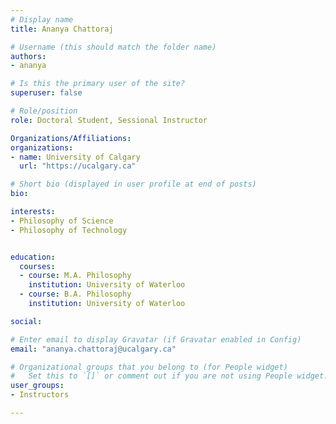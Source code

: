 ```yaml
---
# Display name
title: Ananya Chattoraj

# Username (this should match the folder name)
authors:
- ananya

# Is this the primary user of the site?
superuser: false

# Role/position
role: Doctoral Student, Sessional Instructor

Organizations/Affiliations:
organizations:
- name: University of Calgary
  url: "https://ucalgary.ca"

# Short bio (displayed in user profile at end of posts)
bio: 

interests:
- Philosophy of Science
- Philosophy of Technology


education:
  courses:
  - course: M.A. Philosophy
    institution: University of Waterloo
  - course: B.A. Philosophy
    institution: University of Waterloo

social:

# Enter email to display Gravatar (if Gravatar enabled in Config)
email: "ananya.chattoraj@ucalgary.ca"

# Organizational groups that you belong to (for People widget)
#   Set this to `[]` or comment out if you are not using People widget.
user_groups:
- Instructors

---
```

